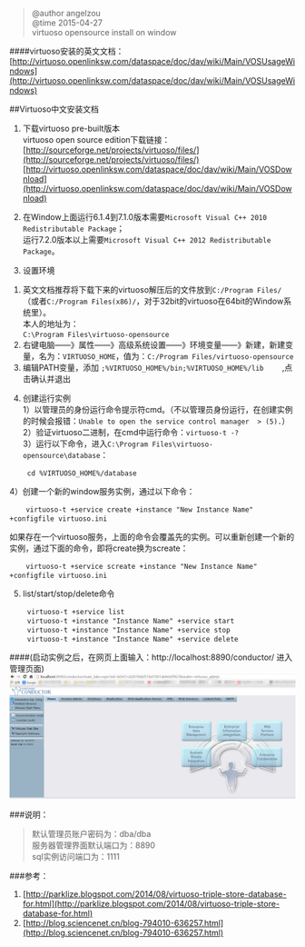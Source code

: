 >@author angelzou    
>@time 2015-04-27    
>virtuoso opensource install on window    

####virtuoso安装的英文文档：[http://virtuoso.openlinksw.com/dataspace/doc/dav/wiki/Main/VOSUsageWindows](http://virtuoso.openlinksw.com/dataspace/doc/dav/wiki/Main/VOSUsageWindows)    

##Virtuoso中文安装文档
1. 下载virtuoso pre-built版本   
virtuoso open source edition下载链接：       
[http://sourceforge.net/projects/virtuoso/files/](http://sourceforge.net/projects/virtuoso/files/)  
[http://virtuoso.openlinksw.com/dataspace/doc/dav/wiki/Main/VOSDownload](http://virtuoso.openlinksw.com/dataspace/doc/dav/wiki/Main/VOSDownload)

2. 在Window上面运行6.1.4到7.1.0版本需要`Microsoft Visual C++ 2010 Redistributable Package`；         
   运行7.2.0版本以上需要`Microsoft Visual C++ 2012 Redistributable Package`。          

3. 设置环境              
1) 英文文档推荐将下载下来的virtuoso解压后的文件放到`C:/Program Files/`（或者`C:/Program Files(x86)/`，对于32bit的virtuoso在64bit的Window系统里）。             
   本人的地址为：             
`C:\Program Files\virtuoso-opensource `         
2) 右键电脑——》属性——》高级系统设置——》环境变量——》新建，新建变量，名为：`VIRTUOSO_HOME`，值为：`C:/Program Files/virtuoso-opensource   `        
3) 编辑PATH变量，添加 `;%VIRTUOSO_HOME%/bin;%VIRTUOSO_HOME%/lib	` ,点击确认并退出               
4. 创建运行实例             
1）以管理员的身份运行命令提示符cmd。（不以管理员身份运行，在创建实例的时候会报错：`Unable to open the service control manager  > (5).`）              
2）验证virtuoso二进制，在cmd中运行命令：`virtuoso-t -?      `         
3）运行以下命令，进入`C:\Program Files\virtuoso-opensource\database`：       
         
		cd %VIRTUOSO_HOME%/database                  
4）创建一个新的window服务实例，通过以下命令：  
                  
		virtuoso-t +service create +instance "New Instance Name" +configfile virtuoso.ini               
如果存在一个virtuoso服务，上面的命令会覆盖先的实例。可以重新创建一个新的实例，通过下面的命令，即将create换为screate：   
         
		virtuoso-t +service screate +instance "New Instance Name" +configfile virtuoso.ini               
5. list/start/stop/delete命令  
             
		virtuoso-t +service list                  
		virtuoso-t +instance "Instance Name" +service start                
		virtuoso-t +instance "Instance Name" +service stop                
		virtuoso-t +instance "Instance Name" +service delete             

####(启动实例之后，在网页上面输入：http://localhost:8890/conductor/  进入管理页面)                
![virtuoso admin page img](https://github.com/angelzou/my-study/blob/master/img/virtuoso-main.jpg)    


###说明：             
>默认管理员账户密码为：dba/dba                 
>服务器管理界面默认端口为：8890                   
>sql实例访问端口为：1111                


###参考：             
1. [http://parklize.blogspot.com/2014/08/virtuoso-triple-store-database-for.html](http://parklize.blogspot.com/2014/08/virtuoso-triple-store-database-for.html)                     
2. [http://blog.sciencenet.cn/blog-794010-636257.html](http://blog.sciencenet.cn/blog-794010-636257.html)                
